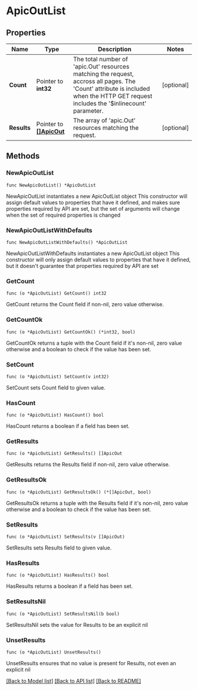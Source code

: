 # ApicOutList

## Properties

Name | Type | Description | Notes
------------ | ------------- | ------------- | -------------
**Count** | Pointer to **int32** | The total number of &#39;apic.Out&#39; resources matching the request, accross all pages. The &#39;Count&#39; attribute is included when the HTTP GET request includes the &#39;$inlinecount&#39; parameter. | [optional] 
**Results** | Pointer to [**[]ApicOut**](ApicOut.md) | The array of &#39;apic.Out&#39; resources matching the request. | [optional] 

## Methods

### NewApicOutList

`func NewApicOutList() *ApicOutList`

NewApicOutList instantiates a new ApicOutList object
This constructor will assign default values to properties that have it defined,
and makes sure properties required by API are set, but the set of arguments
will change when the set of required properties is changed

### NewApicOutListWithDefaults

`func NewApicOutListWithDefaults() *ApicOutList`

NewApicOutListWithDefaults instantiates a new ApicOutList object
This constructor will only assign default values to properties that have it defined,
but it doesn't guarantee that properties required by API are set

### GetCount

`func (o *ApicOutList) GetCount() int32`

GetCount returns the Count field if non-nil, zero value otherwise.

### GetCountOk

`func (o *ApicOutList) GetCountOk() (*int32, bool)`

GetCountOk returns a tuple with the Count field if it's non-nil, zero value otherwise
and a boolean to check if the value has been set.

### SetCount

`func (o *ApicOutList) SetCount(v int32)`

SetCount sets Count field to given value.

### HasCount

`func (o *ApicOutList) HasCount() bool`

HasCount returns a boolean if a field has been set.

### GetResults

`func (o *ApicOutList) GetResults() []ApicOut`

GetResults returns the Results field if non-nil, zero value otherwise.

### GetResultsOk

`func (o *ApicOutList) GetResultsOk() (*[]ApicOut, bool)`

GetResultsOk returns a tuple with the Results field if it's non-nil, zero value otherwise
and a boolean to check if the value has been set.

### SetResults

`func (o *ApicOutList) SetResults(v []ApicOut)`

SetResults sets Results field to given value.

### HasResults

`func (o *ApicOutList) HasResults() bool`

HasResults returns a boolean if a field has been set.

### SetResultsNil

`func (o *ApicOutList) SetResultsNil(b bool)`

 SetResultsNil sets the value for Results to be an explicit nil

### UnsetResults
`func (o *ApicOutList) UnsetResults()`

UnsetResults ensures that no value is present for Results, not even an explicit nil

[[Back to Model list]](../README.md#documentation-for-models) [[Back to API list]](../README.md#documentation-for-api-endpoints) [[Back to README]](../README.md)


